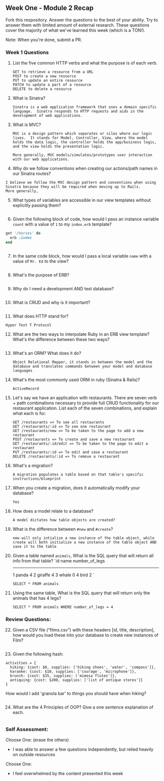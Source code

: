 ## Week One - Module 2 Recap

Fork this respository. Answer the questions to the best of your ability. Try to answer them with limited amount of external research. These questions cover the majority of what we've learned this week (which is a TON!).

Note: When you're done, submit a PR.

### Week 1 Questions

1. List the five common HTTP verbs and what the purpose is of each verb.

    ```
    GET to retrieve a resource from a URL
    POST to create a new resource
    PUT to update an entire resource
    PATCH to update a part of a resource
    DELETE to delete a resource
    ```

2. What is Sinatra?

    ```
    Sinatra is a web application framework that uses a domain specific language.  Sinatra responds to HTTP requests and aids in the development of web applications.
    ```

3. What is MVC?

    ```
    MVC is a design pattern which separates or silos where our logic lives.  It stands for Model, Controller, View, where the model holds the data logic, the controller holds the app/business logic, and the view holds the presentation logic.

    More generally, MVC models/simulates/prototypes user interaction with our web applications.
    ```

4. Why do we follow conventions when creating our actions/path names in our Sinatra routes?

  ```
  I believe we follow the MVC design pattern and conventions when using Sinatra because they will be required when moving up to Rails.
  More generally,
  ```

5. What types of variables are accessible in our view templates without explicitly passing them?

  ```
  ```

6. Given the following block of code, how would I pass an instance variable `count` with a value of `1` to my `index.erb` template?

  ```ruby
  get '/horses' do
    erb :index
  end
  ```

  ```
  ```

7. In the same code block, how would I pass a local variable `name` with a value of `Mr. Ed` to the view?

  ```
  ```

8. What's the purpose of ERB?

  ```
  ```

9. Why do I need a development AND test database?

    ```
    ```

10. What is CRUD and why is it important?

  ```
  ```

11. What does HTTP stand for?

  ```
  Hyper Text T Protocol
  ```

12. What are the two ways to interpolate Ruby in an ERB view template? What's the difference between these two ways?

  ```
  ```

13. What's an ORM? What does it do?
    ```
    Object Relational Mapper, it stands in between the model and the database and translates commands between your model and database languages
    ```
14. What's the most commonly used ORM in ruby (Sinatra & Rails)?
    ```
    ActiveRecord
    ```
15. Let's say we have an application with restaurants. There are seven verb + path combinations necessary to provide full CRUD functionality for our restaurant application. List each of the seven combinations, and explain what each is for.
    ```
    GET /restaurants => To see all restaurants
    GET /restaurants/:id => To see one restaurant
    GET /restaurants/new => To be taken to the page to add a new restaurant
    POST /restaurants => To create and save a new restaurant
    GET /restaurants/:id/edit => To be taken to the page to edit a restaurant
    PUT /restaurants/:id => To edit and save a restaurant
    DELETE /restaurants/:id => To remove a restaurant
    ```
16. What's a migration?
    ```
    A migration populates a table based on that table's specific instructions/blueprint
    ```
17. When you create a migration, does it automatically modify your database?
    ```
    Yes
    ```
18. How does a model relate to a database?
    ```
    A model dictates how table objects are created?
    ```
19. What is the difference between `#new` and `#create`?
    ```
    new will only intialize a new instance of the table object, while create will both initialize a new instance of the table object AND save it to the table
    ```
20. Given a table named `animals`, What is the SQL query that will return all info from that table?
    `id     name        number_of_legs
    -----   ------      --------------
      1     panda       4
      2     giraffe     4
      3     whale       0
      4     bird        2
    `
    ```
    SELECT * FROM animals
    ```
21. Using the same table, What is the SQL query that will return only the animals that has 4 legs?
    ```
    SELECT * FROM animals WHERE number_of_legs = 4
    ```
### Review Questions:  
22. Given a CSV file (“films.csv”) with these headers [id, title, description], how would you load these into your database to create new instances of Film?  

  ```
  ```

23. Given the following hash:
```
activities = {
  hiking: {cost: $0, supplies: ['hiking shoes', 'water', 'compass']},
  karaoke: {cost: $10, supplies: ['courage', 'microphone']},
  brunch: {cost: $35, supplies: ['mimosa flutes']},
  antiquing: {cost: $200, supplies: ['list of antique stores']}
}
```
How would I add 'granola bar' to things you should have when hiking?

  ```
  ```

24. What are the 4 Principles of OOP? Give a one sentence explanation of each.

  ```
  ```

### Self Assessment:
Choose One: (erase the others)

* I was able to answer a few questions independently, but relied heavily on outside resources

Choose One:

* I feel overwhelmed by the content presented this week
